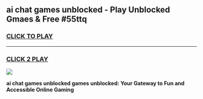 
## ai chat games unblocked - Play Unblocked Gmaes & Free #55ttq
<h3>
<a href="https://news.freeplayer.one?title=ai_chat_games_unblocked&ref=03M">CLICK TO PLAY</a></h3>
<hr>

<h3>
<a href="https://news.freeplayer.one?title=ai_chat_games_unblocked&ref=03M">CLICK 2 PLAY</a>
  
</h3>

<a href="https://news.freeplayer.one?title=ai_chat_games_unblocked&ref=03M"><img src="https://clearcache.store/games.png"></a>


**ai chat games unblocked games unblocked: Your Gateway to Fun and Accessible Online Gaming**
